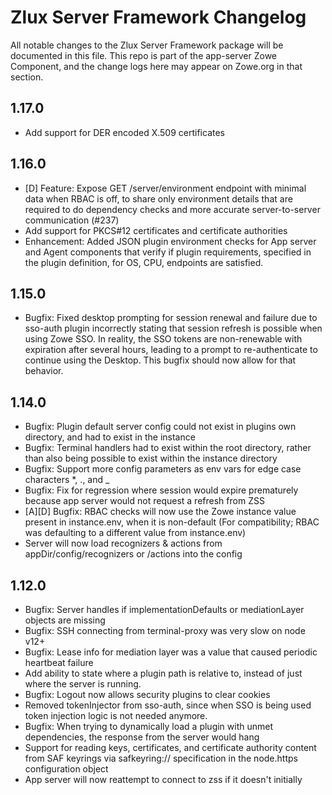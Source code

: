 # Zlux Server Framework Changelog

All notable changes to the Zlux Server Framework package will be documented in this file.
This repo is part of the app-server Zowe Component, and the change logs here may appear on Zowe.org in that section.

## 1.17.0

- Add support for DER encoded X.509 certificates

## 1.16.0

- [D] Feature: Expose GET /server/environment endpoint with minimal data when RBAC is off, to share only environment details that are required to do dependency checks and more accurate server-to-server communication (#237)
- Add support for PKCS#12 certificates and certificate authorities
- Enhancement: Added JSON plugin environment checks for App server and Agent components that verify if plugin requirements, specified in
the plugin definition, for OS, CPU, endpoints are satisfied.

## 1.15.0

- Bugfix: Fixed desktop prompting for session renewal and failure due to sso-auth plugin incorrectly stating that session refresh is possible when using Zowe SSO. In reality, the SSO tokens are non-renewable with expiration after several hours, leading to a prompt to re-authenticate to continue using the Desktop. This bugfix should now allow for that behavior.

## 1.14.0

- Bugfix: Plugin default server config could not exist in plugins own directory, and had to exist in the instance
- Bugfix: Terminal handlers had to exist within the root directory, rather than also being possible to exist within the instance directory
- Bugfix: Support more config parameters as env vars for edge case characters *, ., and _
- Bugfix: Fix for regression where session would expire prematurely because app server would not request a refresh from ZSS
- [A][D] Bugfix: RBAC checks will now use the Zowe instance value present in instance.env, when it is non-default (For compatibility; RBAC was defaulting to a different value from instance.env)
- Server will now load recognizers & actions from appDir/config/recognizers or /actions into the config

## 1.12.0

- Bugfix: Server handles if implementationDefaults or mediationLayer objects are missing
- Bugfix: SSH connecting from terminal-proxy was very slow on node v12+
- Bugfix: Lease info for mediation layer was a value that caused periodic heartbeat failure
- Add ability to state where a plugin path is relative to, instead of just where the server is running.
- Bugfix: Logout now allows security plugins to clear cookies
- Removed tokenInjector from sso-auth, since when SSO is being used token injection logic is not needed anymore.
- Bugfix: When trying to dynamically load a plugin with unmet dependencies, the response from the server would hang
- Support for reading keys, certificates, and certificate authority content from SAF keyrings via safkeyring:// specification in the node.https configuration object
- App server will now reattempt to connect to zss if it doesn't initially

